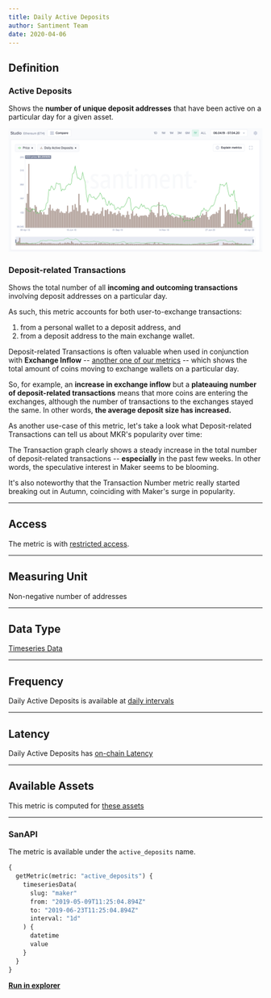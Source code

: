 ```yaml
---
title: Daily Active Deposits
author: Santiment Team
date: 2020-04-06
---
```


## Definition

### Active Deposits

Shows the **number of unique deposit addresses** that have been active on a
particular day for a given asset.

![ethereum daily active deposits](daily-active-deposits-ethereum.png)

### Deposit-related Transactions

Shows the total number of all **incoming and outcoming transactions** involving
deposit addresses on a particular day.

As such, this metric accounts for both user-to-exchange transactions:

1. from a personal wallet to a deposit address, and
2. from a deposit address to the main exchange wallet.

Deposit-related Transactions is often valuable when used in conjunction with
**Exchange Inflow** -- [another one of our
metrics](/metrics/exchange-flow-metrics) -- which shows the total amount of
coins moving to exchange wallets on a particular day.

So, for example, an **increase in exchange inflow** but a **plateauing number of
deposit-related transactions** means that more coins are entering the exchanges,
although the number of transactions to the exchanges stayed the same. In other
words, **the average deposit size has increased.**

As another use-case of this metric, let's take a look what Deposit-related
Transactions can tell us about MKR's popularity over time:

The Transaction graph clearly shows a steady increase in the total number of
deposit-related transactions -- **especially** in the past few weeks. In other
words, the speculative interest in Maker seems to be blooming.

It's also noteworthy that the Transaction Number metric really started breaking
out in Autumn, coinciding with Maker's surge in popularity.

---

## Access

The metric is with [restricted access](/metrics/details/access#restricted-access).

---

## Measuring Unit

Non-negative number of addresses

---

## Data Type

[Timeseries Data](/metrics/details/data-type#timeseries-data)

---

## Frequency

Daily Active Deposits is available at [daily intervals](/metrics/details/frequency#daily-frequency)

---

## Latency

Daily Active Deposits has [on-chain Latency](/metrics/details/latency#on-chain-latency)

---

## Available Assets

This metric is computed for [these
assets](<https://api.santiment.net/graphiql?variables=&query=%7B%0A%20%20getMetric(metric%3A%20%22active_deposits%22)%20%7B%0A%20%20%20%20metadata%20%7B%0A%20%20%20%20%20%20availableSlugs%0A%20%20%20%20%7D%0A%20%20%7D%0A%7D%0A>)

---

### SanAPI

The metric is available under the `active_deposits` name.

```graphql
{
  getMetric(metric: "active_deposits") {
    timeseriesData(
      slug: "maker"
      from: "2019-05-09T11:25:04.894Z"
      to: "2019-06-23T11:25:04.894Z"
      interval: "1d"
    ) {
      datetime
      value
    }
  }
}
```

[**Run in
explorer**](<https://api.santiment.net/graphiql?query=%7B%0A%20%20getMetric(metric%3A%20%22active_deposits%22)%20%7B%0A%20%20%20%20timeseriesData(%0A%20%20%20%20%20%20slug%3A%20%22maker%22%0A%20%20%20%20%20%20from%3A%20%222019-05-09T11%3A25%3A04.894Z%22%0A%20%20%20%20%20%20to%3A%20%222019-06-23T11%3A25%3A04.894Z%22%0A%20%20%20%20%20%20interval%3A%20%221d%22)%20%7B%0A%20%20%20%20%20%20%20%20datetime%0A%20%20%20%20%20%20%20%20value%0A%20%20%20%20%7D%0A%20%20%7D%0A%7D%0A>)
